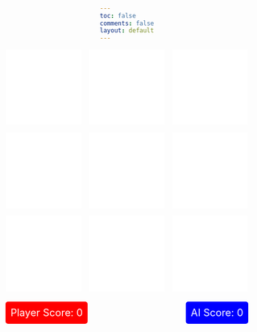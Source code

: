 ```yaml
---
toc: false
comments: false
layout: default
---
```


<html lang="en">
<head>
<meta charset="UTF-8">
<meta name="viewport" content="width=device-width, initial-scale=1.0">
<title>Tic Tac Toe</title>
<style>
    body {
        margin: 0;
        padding: 0;
        height: 100vh;
        background-image: url('https://wallpapers.com/images/hd/plain-black-background-02fh7564l8qq4m6d.jpg');
        background-size: cover;
        background-position: center;
        display: flex;
        flex-direction: column;
        justify-content: center;
        align-items: center;
    }
    .container {
        display: grid;
        grid-template-columns: repeat(3, 150px);
        grid-template-rows: repeat(3, 150px);
        gap: 15px;
    }
    .box {
        background-color: white;
        width: 150px;
        height: 150px;
        display: flex;
        justify-content: center;
        align-items: center;
        font-size: 48px;
        color: black;
        cursor: pointer;
    }
    .emptybox {
        background-color: white;
        width: 150px;
        height: 150px;
    }
    .cross::after {
        content: 'X';
    }
    .circle::after {
        content: 'O';
    }
    .money-container {
        display: flex;
        justify-content: space-between;
        width: 482px; /* Adjust as needed */
        margin-top: 20px;
    }
    .money-box {
        padding: 10px;
        border-radius: 5px;
        color: white;
        font-size: 20px;
    }
    .player-money {
        background-color: red;
    }
    .ai-money {
        background-color: blue;
    }
</style>
</head>
<body>

<div id="game-container">
    <div class="container">
        <!-- Boxes for the tic-tac-toe game -->
        <div class="box emptybox" id="box0"></div>
        <div class="box emptybox" id="box1"></div>
        <div class="box emptybox" id="box2"></div>
        <div class="box emptybox" id="box3"></div>
        <div class="box emptybox" id="box4"></div>
        <div class="box emptybox" id="box5"></div>
        <div class="box emptybox" id="box6"></div>
        <div class="box emptybox" id="box7"></div>
        <div class="box emptybox" id="box8"></div>
    </div>
</div>

<div class="money-container">
    <div id="player-money" class="money-box player-money">Player Score: 0</div>
    <div id="ai-money" class="money-box ai-money">AI Score: 0</div>
</div>

<script>
// JavaScript to handle the tic-tac-toe game logic
const boxes = document.querySelectorAll('.box');
let currentPlayer = ''; // Player's symbol (X or O)
let aiSymbol = ''; // AI's symbol (opposite of player)
let playerMoney = 0;
let aiMoney = 0;
let gameBoard = ['', '', '', '', '', '', '', '', ''];

// Define winning combinations
const winningCombinations = [
    [0, 1, 2], // Top row
    [3, 4, 5], // Middle row
    [6, 7, 8], // Bottom row
    [0, 3, 6], // Left column
    [1, 4, 7], // Middle column
    [2, 5, 8], // Right column
    [0, 4, 8], // Diagonal from top-left
    [2, 4, 6]  // Diagonal from top-right
];

// Function to display the winning combination
function displayWinningCombination(winningCombination, player) {
    winningCombination.forEach(index => {
        boxes[index].textContent = player;
        boxes[index].style.fontSize = '100px'; // Increase font size
        boxes[index].classList.add('winning-box'); // Add a class to identify winning boxes
    });
}

function checkWin(player) {
    let winningCombination = winningCombinations.find(combination => {
        return combination.every(index => gameBoard[index] === player);
    });

    if (winningCombination) {
        // Display the winning symbols
        displayWinningCombination(winningCombination, player);

        // Check if AI wins after its move
        if (player === aiSymbol) {
            setTimeout(() => {
                alert(`AI wins!`);
                // Update AI's score
                aiMoney++;
                document.getElementById('ai-money').textContent = `AI Score: ${aiMoney}`;
                resetGame();
            }, 500); // Adjust delay as needed
        } else {
            // Check if player wins after its move
            setTimeout(() => {
                alert(`Player wins!`);
                // Update player's score
                playerMoney++;
                document.getElementById('player-money').textContent = `Player Score: ${playerMoney}`;
                resetGame();
            }, 500); // Adjust delay as needed
        }
        return true;
    }

    // Check for a tie (if the board is full)
    if (gameBoard.every(cell => cell !== '')) {
        // Delay before showing the alert
        setTimeout(() => {
            // Alert tie message
            alert('It\'s a tie!');
            // Reset the game to start a new one
            resetGame();
        }, 500); // Adjust delay as needed
        return true;
    }

    return false;
}

// Event handler for box clicks
function boxClickHandler(event) {
    const box = event.target;
    const index = parseInt(box.id.replace('box', ''));
    if (box.textContent === '' && gameBoard[index] === '') {
        box.textContent = currentPlayer;
        box.style.fontSize = '100px'; // Increase font size
        gameBoard[index] = currentPlayer;

        // Check if player wins after their move
        if (checkWin(currentPlayer)) {
            return;
        }

        // Check for a tie (if the board is full)
        if (gameBoard.every(cell => cell !== '')) {
            alert('It\'s a tie!');
            return;
        }

        makeAIMoveWithDelay(); // Make AI move after a delay
    }
}

// Inside the click event listener for player's move
// After the player's move, call makeAIMove with a delay
boxes.forEach(box => {
    box.addEventListener('click', boxClickHandler);
});

// Function to randomly assign X or O to player and determine AI's symbol
function assignRoles() {
    currentPlayer = Math.random() < 0.5 ? 'X' : 'O'; // Randomly assign X or O to player
    aiSymbol = currentPlayer === 'X' ? 'O' : 'X'; // Determine AI's symbol based on player's
}

// Function to let the AI make a move
function makeAIMove() {
    let emptyIndexes = [];
    gameBoard.forEach((cell, index) => {
        if (cell === '') {
            emptyIndexes.push(index);
        }
    });

    // Check if AI can win in the next move
    for (let i = 0; i < emptyIndexes.length; i++) {
        let tempBoard = [...gameBoard];
        tempBoard[emptyIndexes[i]] = aiSymbol;
        for (let j = 0; j < winningCombinations.length; j++) {
            const [a, b, c] = winningCombinations[j];
            if (tempBoard[a] === aiSymbol && tempBoard[b] === aiSymbol && tempBoard[c] === aiSymbol) {
                // AI can win, so block the winning move
                gameBoard[emptyIndexes[i]] = aiSymbol;
                boxes[emptyIndexes[i]].textContent = aiSymbol;
                boxes[emptyIndexes[i]].style.fontSize = '100px'; // Increase font size

                // Check if AI wins after its move
                if (checkWin(aiSymbol)) {
                    document.getElementById('ai-money').textContent = `AI Score: ${aiMoney}`;
                }
                return;
            }
        }
    }

    // Check if player can win in the next move and block it
    for (let i = 0; i < emptyIndexes.length; i++) {
        let tempBoard = [...gameBoard];
        tempBoard[emptyIndexes[i]] = currentPlayer;
        for (let j = 0; j < winningCombinations.length; j++) {
            const [a, b, c] = winningCombinations[j];
            if (tempBoard[a] === currentPlayer && tempBoard[b] === currentPlayer && tempBoard[c] === currentPlayer) {
                // Player can win, so block the winning move
                gameBoard[emptyIndexes[i]] = aiSymbol;
                boxes[emptyIndexes[i]].textContent = aiSymbol;
                boxes[emptyIndexes[i]].style.fontSize = '100px'; // Increase font size

                // Check if AI wins after its move
                if (checkWin(aiSymbol)) {
                    alert(`AI wins!`);
                    // Update AI's score
                    aiMoney++;
                    document.getElementById('ai-money').textContent = `AI Score: ${aiMoney}`;
                }
                return;
            }
        }
    }

    // If no winning moves to block, choose a random empty cell
    let randomIndex = Math.floor(Math.random() * emptyIndexes.length);
    let aiIndex = emptyIndexes[randomIndex];
    // Place AI's symbol at the chosen index
    gameBoard[aiIndex] = aiSymbol;
    boxes[aiIndex].textContent = aiSymbol;
    boxes[aiIndex].style.fontSize = '100px'; // Increase font size

    // Check if AI wins after its move
    if (checkWin(aiSymbol)) {
        alert(`AI wins!`);
        // Update AI's score
        aiMoney++;
        document.getElementById('ai-money').textContent = `AI Score: ${aiMoney}`;
    }
}


// Function to reset the game
function resetGame() {
    gameBoard = ['', '', '', '', '', '', '', '', ''];
    boxes.forEach(box => {
        box.textContent = '';
        box.style.fontSize = '48px'; // Reset font size
        box.classList.remove('winning-box'); // Remove the winning-box class
    });
    assignRoles();
    // Add event listeners for box clicks
    boxes.forEach(box => {
        box.addEventListener('click', boxClickHandler);
    });
}

// Inside the click event listener for player's move
// After the player's move, call makeAIMove with a delay
boxes.forEach((box, index) => {
    box.addEventListener('click', () => {
        if (box.textContent === '' && gameBoard[index] === '') {
            box.textContent = currentPlayer;
            box.style.fontSize = '100px'; // Increase font size
            gameBoard[index] = currentPlayer;

            // Check if player wins after their move
            if (checkWin(currentPlayer)) {
                return;
            }

            // Check for a tie (if the board is full)
            if (gameBoard.every(cell => cell !== '')) {
                alert('It\'s a tie!');
                return;
            }

            makeAIMoveWithDelay(); // Make AI move after a delay
        }
    });
});

// Function to let the AI make a move after a delay
function makeAIMoveWithDelay() {
    setTimeout(makeAIMove, 500); // 0.5-second delay
}

// Function to initialize the game
function initGame() {
    assignRoles();
}

initGame(); // Call initGame() to start the game
</script>

</body>
</html>
